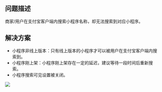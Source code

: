 ## 问题描述
商家/用户在支付宝客户端内搜索小程序名称，却无法搜索到对应小程序。 

## 解决方案

- 小程序非线上版本：只有线上版本的小程序才可以被用户在支付宝客户端内搜索到。
- 小程序刚上架：小程序刚上架存在一定的延迟，建议等待一段时间后重新搜索。
- 小程序搜索可见设置被关闭。

![](https://cdn.nlark.com/yuque/0/2022/png/179989/1661334318126-d09606a6-aaa7-415d-8aea-767df711c39b.png?x-oss-process=image%2Fresize%2Cw_934#align=left&display=inline&height=466&margin=%5Bobject%20Object%5D&originHeight=466&originWidth=934&status=done&style=none&width=934)

